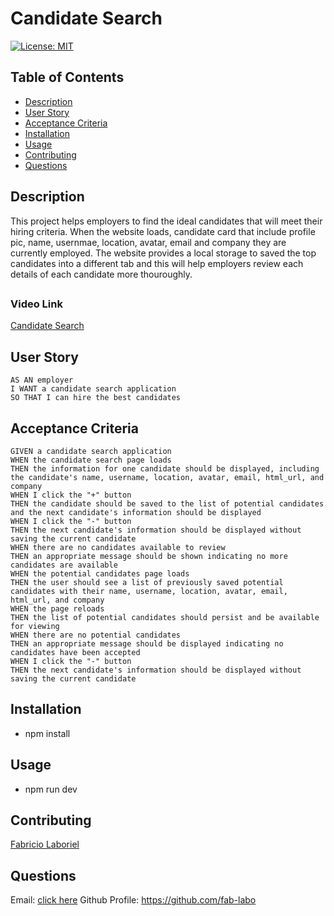 # Candidate Search

[![License: MIT](https://img.shields.io/badge/License-MIT-yellow.svg)](https://opensource.org/licenses/MIT)

## Table of Contents

- [Description](#description)
- [User Story](#user-story)
- [Acceptance Criteria](#acceptance-criteria)
- [Installation](#installation)
- [Usage](#usage)
- [Contributing](#constributing)
- [Questions](#questions)

## Description

This project helps employers to find the ideal candidates that will meet their hiring criteria. When the website loads, candidate card that include profile pic, name, usernmae, location, avatar, email and company they are currently employed. The website provides a local storage to saved the top candidates into a different tab and this will help employers review each details of each candidate more thouroughly. 

##

### Video Link

[Candidate Search](https://drive.google.com/file/d/1PPqowzedst_aaUNjipB9CQ27SzxGIqP0/view?usp=drive_link)

## User Story
```
AS AN employer
I WANT a candidate search application
SO THAT I can hire the best candidates
```

## Acceptance Criteria
```
GIVEN a candidate search application
WHEN the candidate search page loads
THEN the information for one candidate should be displayed, including the candidate's name, username, location, avatar, email, html_url, and company
WHEN I click the "+" button
THEN the candidate should be saved to the list of potential candidates and the next candidate's information should be displayed
WHEN I click the "-" button
THEN the next candidate's information should be displayed without saving the current candidate
WHEN there are no candidates available to review
THEN an appropriate message should be shown indicating no more candidates are available
WHEN the potential candidates page loads
THEN the user should see a list of previously saved potential candidates with their name, username, location, avatar, email, html_url, and company
WHEN the page reloads
THEN the list of potential candidates should persist and be available for viewing
WHEN there are no potential candidates
THEN an appropriate message should be displayed indicating no candidates have been accepted
WHEN I click the "-" button
THEN the next candidate's information should be displayed without saving the current candidate
```

## Installation

- npm install

## Usage

- npm run dev

## Contributing

[Fabricio Laboriel](https://github.com/fab-labo)

## Questions

Email: [click here](mailto:fabriciolaboriel@gmail.com)
Github Profile: https://github.com/fab-labo 

